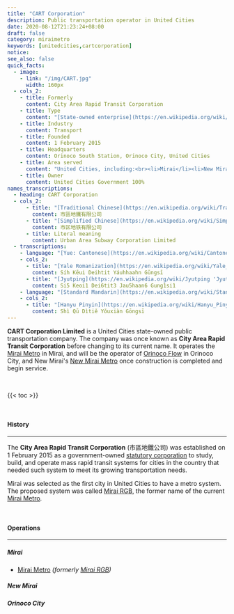 ```yaml
---
title: "CART Corporation"
description: Public transportation operator in United Cities
date: 2020-08-12T21:23:24+08:00
draft: false
category: miraimetro
keywords: [unitedcities,cartcorporation]
notice:
see_also: false
quick_facts:
  - image: 
    - link: "/img/CART.jpg"
      width: 160px
  - cols_2:
    - title: Formerly
      content: City Area Rapid Transit Corporation
    - title: Type
      content: "[State-owned enterprise](https://en.wikipedia.org/wiki/State-owned_enterprise 'State-owned enterprise')"
    - title: Industry
      content: Transport
    - title: Founded
      content: 1 February 2015
    - title: Headquarters
      content: Orinoco South Station, Orinoco City, United Cities
    - title: Area served
      content: "United Cities, including:<br><li>Mirai</li><li>New Mirai</li><li>Orinoco City</li>"
    - title: Owner
      content: United Cities Government 100%
names_transcriptions:
  - heading: CART Corporation
  - cols_2:
      - title: "[Traditional Chinese](https://en.wikipedia.org/wiki/Traditional_Chinese_characters 'Traditional Chinese characters')"
        content: 市區地鐵有限公司
      - title: "[Simplified Chinese](https://en.wikipedia.org/wiki/Simplified_Chinese_characters 'Simplified Chinese characters')"
        content: 市区地铁有限公司
      - title: Literal meaning
        content: Urban Area Subway Corporation Limited
  - transcriptions:
    - language: "[Yue: Cantonese](https://en.wikipedia.org/wiki/Cantonese 'Cantonese')"
    - cols_2:
      - title: "[Yale Romanization](https://en.wikipedia.org/wiki/Yale_romanization_of_Cantonese 'Yale romanization of Cantonese')"
        content: Síh Kēui Deihtit Yáuhhaahn Gūngsī
      - title: "[Jyutping](https://en.wikipedia.org/wiki/Jyutping 'Jyutping')"
        content: Si5 Keoi1 Dei6tit3 Jau5haan6 Gung1si1
    - language: "[Standard Mandarin](https://en.wikipedia.org/wiki/Standard_Chinese 'Standard Chinese')"
    - cols_2:
      - title: "[Hanyu Pinyin](https://en.wikipedia.org/wiki/Hanyu_Pinyin 'Pinyin')"
        content: Shì Qū Dìtiě Yǒuxiàn Gōngsī
---
```


**CART Corporation Limited** is a United Cities state-owned public transportation company. The company was once known as **City Area Rapid Transit Corporation** before changing to its current name. It operates the [Mirai Metro](/wiki/mirai-metro "Mirai Metro") in Mirai, and will be the operator of [Orinoco Flow](/wiki/orinoco-flow "Orinoco Flow") in Orinoco City, and New Mirai's [New Mirai Metro](/wiki/new-mirai-metro "New Mirai Metro") once construction is completed and begin service.

<br>

{{< toc >}}

<br>

#### History

---

The **City Area Rapid Transit Corporation** (市區地鐵公司) was established on 1 February 2015 as a government-owned [statutory corporation](https://en.wikipedia.org/wiki/Statutory_corporation "Statutory corporation") to study, build, and operate mass rapid transit systems for cities in the country that needed such system to meet its growing transportation needs.

Mirai was selected as the first city in United Cities to have a metro system. The proposed system was called [Mirai RGB](/wki/mirai-rgb "Mirai RGB"), the former name of the current [Mirai Metro](/wiki/mirai-metro "Mirai Metro").

<BR>

#### Operations

---

##### Mirai

- [Mirai Metro](/wiki/mirai-metro "Mirai Metro") *(formerly [Mirai RGB](/wiki/mirai-rgb "Mirai RGB"))*


##### New Mirai



##### Orinoco City